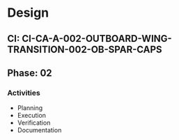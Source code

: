 # Design

## CI: CI-CA-A-002-OUTBOARD-WING-TRANSITION-002-OB-SPAR-CAPS
## Phase: 02

### Activities
- Planning
- Execution
- Verification
- Documentation
